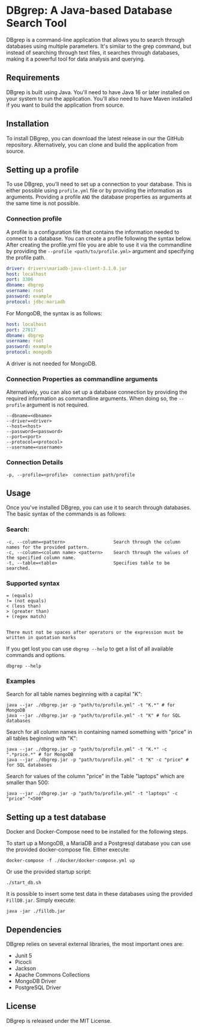 # DBgrep: A Java-based Database Search Tool

DBgrep is a command-line application that allows you to search through databases using multiple parameters. It's similar to the grep command, but instead of searching through text files, it searches through databases, making it a powerful tool for data analysis and querying.

## Requirements

DBgrep is built using Java. You'll need to have Java 16 or later installed on your system to run the application. You'll also need to have Maven installed if you want to build the application from source.

## Installation

To install DBgrep, you can download the latest release in our the GitHub repository. Alternatively, you can clone and build the application from source.


## Setting up a profile

To use DBgrep, you'll need to set up a connection to your database. This is either possible using ``profile.yml`` file or by providing the information as arguments. Providing a profile ``AND`` the database properties as arguments at the same time is not possible.

### Connection profile

A profile is a configuration file that contains the information needed to connect to a database. You can create a
profile following the syntax below. After creating the profile.yml file you are able to use it via the commandline by
providing the ``--profile <path/to/profile.yml>`` argument and specifying the profile path.

```yaml
driver: drivers\mariadb-java-client-3.1.0.jar
host: localhost
port: 3306
dbname: dbgrep
username: root
password: example
protocol: jdbc:mariadb
```

For MongoDB, the syntax is as follows:

```yaml
host: localhost
port: 27017
dbname: dbgrep
username: root
password: example
protocol: mongodb
```

A driver is not needed for MongoDB.

### Connection Properties as commandline arguments

Alternatively, you can also set up a database connection by providing the required information as commandline arguments.
When doing so, the ``--profile`` argument is not required.

```shell
--dbname=<dbname>
--driver=<driver>
--host=<host>
--password=<password>
--port=<port>
--protocol=<protocol>
--username=<username>
```

### Connection Details

```shell
-p, --profile=<profile>  connection path/profile
```

## Usage
Once you've installed DBgrep, you can use it to search through databases. The basic syntax of the commands is as follows:

### Search:

```
-c, --column=<pattern>                  Search through the column names for the provided pattern.
-c, --column=<column name> <pattern>    Search through the values of the specified column name.
-t, --table=<table>                     Specifies table to be searched.
```

### Supported syntax

```
= (equals)
!= (not equals)
< (less than)
> (greater than) 
+ (regex match)


There must not be spaces after operators or the expression must be written in quotation marks
```

If you get lost you can use `dbgrep --help` to get a list of all available commands and options.

``` shell
dbgrep --help
```

### Examples

Search for all table names beginning with a capital "K":

```shell
java --jar ./dbgrep.jar -p "path/to/profile.yml" -t "K.*" # for MongoDB
java --jar ./dbgrep.jar -p "path/to/profile.yml" -t "K" # for SQL databases
```

Search for all column names in containing named something with "price" in all tables beginning with "K":

```shell
java --jar ./dbgrep.jar -p "path/to/profile.yml" -t "K.*" -c ".*price.*" # for MongoDB
java --jar ./dbgrep.jar -p "path/to/profile.yml" -t "K" -c "price" # for SQL databases
```

Search for values of the column "price" in the Table "laptops" which are smaller than 500:

```shell
java --jar ./dbgrep.jar -p "path/to/profile.yml" -t "laptops" -c "price" "<500"
```

## Setting up a test database

Docker and Docker-Compose need to be installed for the following steps.

To start up a MongoDB, a MariaDB and a Postgresql database you can use the provided docker-compose file.
Either execute:

```shell
docker-compose -f ./docker/docker-compose.yml up
```

Or use the provided startup script:

```shell
./start_db.sh
```

It is possible to insert some test data in these databases using the provided `FillDB.jar`.
Simply execute:

```shell
java -jar ./filldb.jar
```

## Dependencies

DBgrep relies on several external libraries, the most important ones are:

- Junit 5
- Picocli
- Jackson
- Apache Commons Collections
- MongoDB Driver
- PostgreSQL Driver


## License
DBgrep is released under the MIT License.
